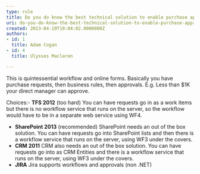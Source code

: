 ```yaml
---
type: rule
title: Do you do know the best technical solution to enable purchase approvals?
uri: do-you-do-know-the-best-technical-solution-to-enable-purchase-approvals
created: 2013-04-19T19:04:02.0000000Z
authors:
- id: 1
  title: Adam Cogan
- id: 4
  title: Ulysses Maclaren

---
```


 
This is quintessential workflow and online forms. Basically you have purchase requests, then business rules, then approvals.
 E.g. Less than $1K your direct manager can approve.
 
Choices:- **TFS 2012** (too hard)
 You can have requests go in as a work items but there is no workflow service that runs on the server, so the workflow would have to be in a separate web service using WF4.
- **SharePoint 2013** (recommended)
 SharePoint needs an out of the box solution. You can have requests go into SharePoint lists and then there is a workflow service that runs on the server, using WF3 under the covers.
- **CRM 2011**
 CRM also needs an out of the box solution. You can have requests go into as CRM Entities and there is a workflow service that runs on the server, using WF3 under the covers.
- **JIRA**
 Jira supports workflows and approvals (non .NET)


